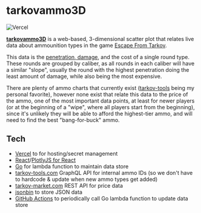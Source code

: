<h1>tarkovammo3D</h1>

![Vercel](https://therealsujitk-vercel-badge.vercel.app/?app=tarkov-ammo-3d)

[**tarkovammo3D**](https://www.tarkovammo3d.com/) is a web-based, 3-dimensional scatter plot that relates live data about ammounition types in the game [Escape From Tarkov](https://www.escapefromtarkov.com/). 

This data is the [penetration, damage](https://escapefromtarkov.fandom.com/wiki/Ballistics#Armor_penetration_tables), and the cost of a single round type. These rounds are grouped by caliber, as all rounds in each caliber will have a similar "slope", usually the round with the highest penetration doing the least amount of damage, while also being the most expensive.

There are plenty of ammo charts that currently exist ([tarkov-tools](https://tarkov-tools.com/ammo/) being my personal favorite), however none exist that relate this data to the price of the ammo, one of the most important data points, at least for newer players (or at the beginning of a "wipe", where all players start from the beginning), since it's unlikely they will be able to afford the highest-tier ammo, and will need to find the best "bang-for-buck" ammo.

<h2>Tech</h2>

- [Vercel](https://vercel.com/) to for hosting/secret management
- [React](https://reactjs.org/)/[PlotlyJS for React](https://plotly.com/javascript/react/)
- [Go](https://golang.org/) for lambda function to maintain data store
- [tarkov-tools.com](https://tarkov-tools.com/) GraphQL API for internal ammo IDs (so we don't have to hardcode & update when new ammo types get added)
- [tarkov-market.com](https://tarkov-market.com/) REST API for price data
- [jsonbin](https://jsonbin.io/) to store JSON data
- [GitHub Actions](https://github.com/features/actions) to periodically call Go lambda function to update data store